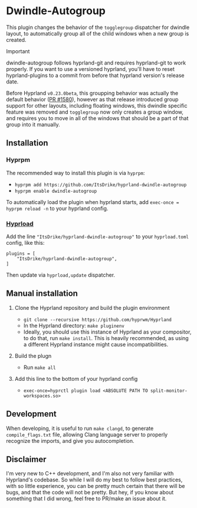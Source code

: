 # Dwindle-Autogroup

This plugin changes the behavior of the `togglegroup` dispatcher for dwindle layout, to automatically group all of the child windows when a new group is created.

> [!IMPORTANT]
> dwindle-autogroup follows hyprland-git and requires hyprland-git to work properly.
> If you want to use a versioned hyprland, you'll have to reset hyprland-plugins
> to a commit from before that hyprland version's release date.

Before Hyprland `v0.23.0beta`, this groupping behavior was actually the default behavior ([PR #1580](https://github.com/hyprwm/Hyprland/pull/1580)), however as that release introduced group support for other layouts, including floating windows, this dwindle specific feature was removed and `togglegroup` now only creates a group window, and requires you to move in all of the windows that should be a part of that group into it manually.

## Installation

### Hyprpm

The recommended way to install this plugin is via `hyprpm`:

- `hyprpm add https://github.com/ItsDrike/hyprland-dwindle-autogroup`
- `hyprpm enable dwindle-autogroup`

To automatically load the plugin when hyprland starts, add `exec-once = hyprpm reload -n` to your hyprland config.

### [Hyprload](https://github.com/Duckonaut/hyprload)

Add the line `"ItsDrike/hyprland-dwindle-autogroup"` to your `hyprload.toml` config, like this:

```
plugins = [
    "ItsDrike/hyprland-dwindle-autogroup",
]
```

Then update via `hyprload,update` dispatcher.

## Manual installation

1. Clone the Hyprland repository and build the plugin environment

   - `git clone --recursive https://github.com/hyprwm/Hyprland`
   - In the Hyprland directory: `make pluginenv`
   - Ideally, you should use this instance of Hyprland as your compositor, to do that, run `make install`. This is heavily recommended, as using a different Hyprland instance might cause incompatibilities.

2. Build the plugn

   - Run `make all`

3. Add this line to the bottom of your hyprland config

   - `exec-once=hyprctl plugin load <ABSOLUTE PATH TO split-monitor-workspaces.so>`

## Development

When developing, it is useful to run `make clangd`, to generate `compile_flags.txt` file, allowing Clang language server to properly recognize the imports, and give you autocompletion.

## Disclaimer

I'm very new to C++ development, and I'm also not very familiar with Hyprland's codebase. So while I will do my best to follow best practices, with so little experience, you can be pretty much certain that there will be bugs, and that the code will not be pretty. But hey, if you know about something that I did wrong, feel free to PR/make an issue about it.
